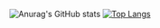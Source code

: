 ![Anurag's GitHub stats](https://github-readme-stats.vercel.app/api?username=nouradeen&show_icons=true&theme=radical)
[![Top Langs](https://github-readme-stats.vercel.app/api/top-langs/?username=nouradeen&theme=radical)](https://github.com/anuraghazra/github-readme-stats)
